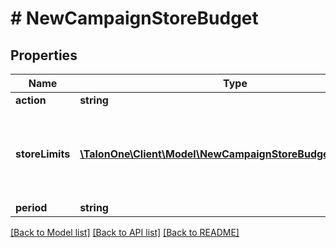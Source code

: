 # # NewCampaignStoreBudget

## Properties

Name | Type | Description | Notes
------------ | ------------- | ------------- | -------------
**action** | **string** |  | 
**storeLimits** | [**\TalonOne\Client\Model\NewCampaignStoreBudgetStoreLimit[]**](NewCampaignStoreBudgetStoreLimit.md) | The set of budget limits for stores linked to the campaign. | 
**period** | **string** |  | [optional] 

[[Back to Model list]](../../README.md#documentation-for-models) [[Back to API list]](../../README.md#documentation-for-api-endpoints) [[Back to README]](../../README.md)


